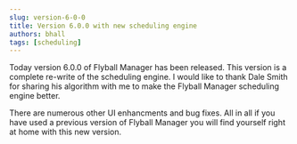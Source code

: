 ```yaml
---
slug: version-6-0-0
title: Version 6.0.0 with new scheduling engine
authors: bhall
tags: [scheduling]
---
```


Today version 6.0.0 of Flyball Manager has been released. This version is a complete re-write of the scheduling engine. I would like to thank Dale Smith for sharing his algorithm with me to make the Flyball Manager scheduling engine better.

There are numerous other UI enhancments and bug fixes. All in all if you have used a previous version of Flyball Manager you will find yourself right at home with this new version.
